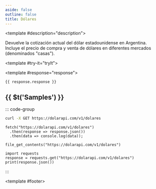 ```yaml
---
aside: false
outline: false
title: Dólares
---
```


<script setup>
import { setRegionForSidebar } from '../../.vitepress/sidebar/sidebar.utils.js'

setRegionForSidebar('ar')
</script>

<OAOperation operationId="get-dolares" :hide-default-footer="false">

<template #description="description">

<PathEndpoint :method="description.method" :path="description.path" :baseUrl="description.baseUrl" />

Devuelve la cotización actual del dólar estadounidense en Argentina. Incluye el precio de compra y venta de dólares en diferentes mercados (denominados "casas").

</template>

<template #try-it="tryIt">

<TryItButton :operation-id="tryIt.operationId" :method="tryIt.method" hide-endpoint>

<template #response="response">

```json-vue
{{ response.response }}
```

</template>

</TryItButton>

## {{ $t('Samples') }}

::: code-group

```bash [cURL] 
curl -X GET https://dolarapi.com/v1/dolares
```

```js-vue [JavaScript]
fetch("https://dolarapi.com/v1/dolares")
  .then(response => response.json())
  .then(data => console.log(data));
```

```php-vue [PHP]
file_get_contents("https://dolarapi.com/v1/dolares")
```

```python-vue [Python]
import requests
response = requests.get("https://dolarapi.com/v1/dolares")
print(response.json())
```

:::

</template>

<template #footer>

<OAFooter />

<!--@include: ./parts/get-dolares-footer.md -->

</template>

</OAOperation>
